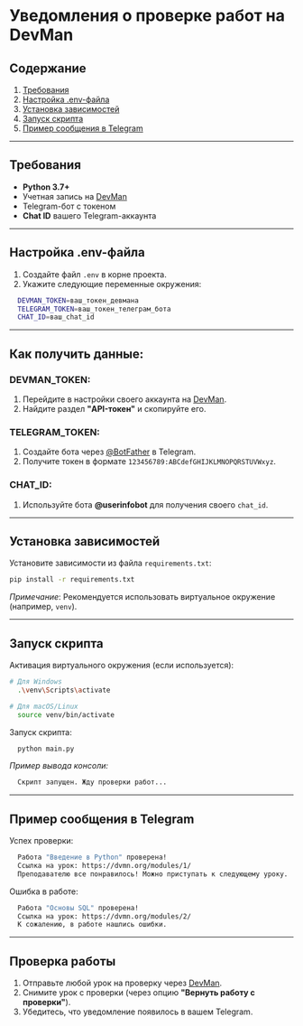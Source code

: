 # Уведомления о проверке работ на DevMan

## Содержание
1. [Требования](#требования)
2. [Настройка .env-файла](#настройка-env-файла)
3. [Установка зависимостей](#установка-зависимостей)
4. [Запуск скрипта](#запуск-скрипта)
5. [Пример сообщения в Telegram](#пример-сообщения-в-telegram)

---

## Требования
- **Python 3.7+**
- Учетная запись на [DevMan](https://dvmn.org/)
- Telegram-бот с токеном
- **Chat ID** вашего Telegram-аккаунта

---

## Настройка .env-файла
1. Создайте файл `.env` в корне проекта.
2. Укажите следующие переменные окружения:
```bash
  DEVMAN_TOKEN=ваш_токен_девмана
  TELEGRAM_TOKEN=ваш_токен_телеграм_бота
  CHAT_ID=ваш_chat_id
```
---

## Как получить данные:

### DEVMAN_TOKEN:
1. Перейдите в настройки своего аккаунта на [DevMan](https://dvmn.org/).
2. Найдите раздел **"API-токен"** и скопируйте его.

### TELEGRAM_TOKEN:
1. Создайте бота через [@BotFather](https://t.me/BotFather) в Telegram.
2. Получите токен в формате `123456789:ABCdefGHIJKLMNOPQRSTUVWxyz`.

### CHAT_ID:
1. Используйте бота **@userinfobot** для получения своего `chat_id`.

---

## Установка зависимостей

Установите зависимости из файла `requirements.txt`:
```bash
pip install -r requirements.txt
```
*Примечание*: Рекомендуется использовать виртуальное окружение (например, `venv`).

---

## Запуск скрипта

Активация виртуального окружения (если используется):
```bash
# Для Windows
  .\venv\Scripts\activate

# Для macOS/Linux
  source venv/bin/activate
```
Запуск скрипта:
```bash
  python main.py
```
*Пример вывода консоли:*
```bash
  Скрипт запущен. Жду проверки работ...
```
---

## Пример сообщения в Telegram

Успех проверки:
```bash
  Работа "Введение в Python" проверена!
  Ссылка на урок: https://dvmn.org/modules/1/
  Преподавателю все понравилось! Можно приступать к следующему уроку.
```
Ошибка в работе:
```bash
  Работа "Основы SQL" проверена!
  Ссылка на урок: https://dvmn.org/modules/2/
  К сожалению, в работе нашлись ошибки.
```
---
## Проверка работы

1. Отправьте любой урок на проверку через [DevMan](https://dvmn.org/).
2. Снимите урок с проверки (через опцию **"Вернуть работу с проверки"**).
3. Убедитесь, что уведомление появилось в вашем Telegram.
